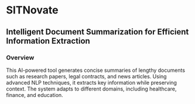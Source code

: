 # SITNovate
## Intelligent Document Summarization for Efficient Information Extraction

### Overview
This AI-powered tool generates concise summaries of lengthy documents such as research papers, legal contracts, and news articles. Using advanced NLP techniques, it extracts key information while preserving context. The system adapts to different domains, including healthcare, finance, and education.